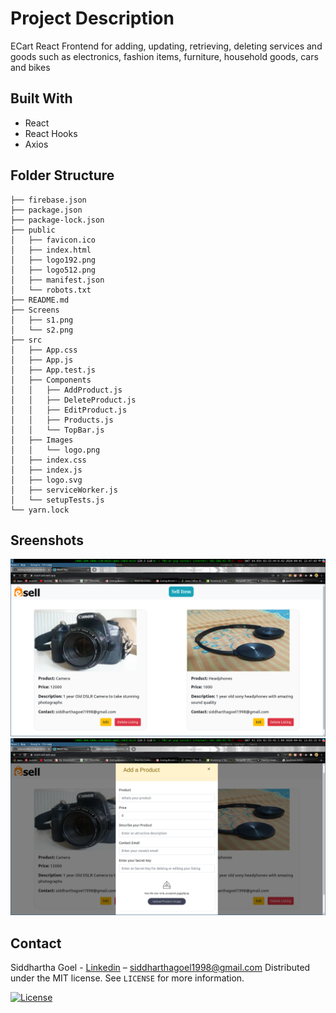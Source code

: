 # Project Description
ECart React Frontend for adding, updating, retrieving, deleting services and goods such as electronics, fashion items, furniture, household goods, cars and bikes

## Built With
- React
- React Hooks
- Axios

## Folder Structure
```
├── firebase.json
├── package.json
├── package-lock.json
├── public
│   ├── favicon.ico
│   ├── index.html
│   ├── logo192.png
│   ├── logo512.png
│   ├── manifest.json
│   └── robots.txt
├── README.md
├── Screens
│   ├── s1.png
│   └── s2.png
├── src
│   ├── App.css
│   ├── App.js
│   ├── App.test.js
│   ├── Components
│   │   ├── AddProduct.js
│   │   ├── DeleteProduct.js
│   │   ├── EditProduct.js
│   │   ├── Products.js
│   │   └── TopBar.js
│   ├── Images
│   │   └── logo.png
│   ├── index.css
│   ├── index.js
│   ├── logo.svg
│   ├── serviceWorker.js
│   └── setupTests.js
└── yarn.lock
```

## Sreenshots
![Screenshot](Screens/s1.png)
![Screenshot](Screens/s2.png)


## Contact

Siddhartha Goel - [Linkedin](https://linkedin.com/in/siddhartha-goel-b2098117a) – siddharthagoel1998@gmail.com
Distributed under the MIT license. See ``LICENSE`` for more information.

[![License][license-image]][license-url]

[license-image]:https://img.shields.io/badge/license-MIT-blue.svg

[license-url]:https://raw.githubusercontent.com/clamytoe/pyTrack/master/LICENSE

